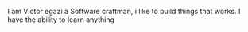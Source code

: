 I am Victor egazi a Software craftman, i like to build things that works. I have the ability to learn anything
